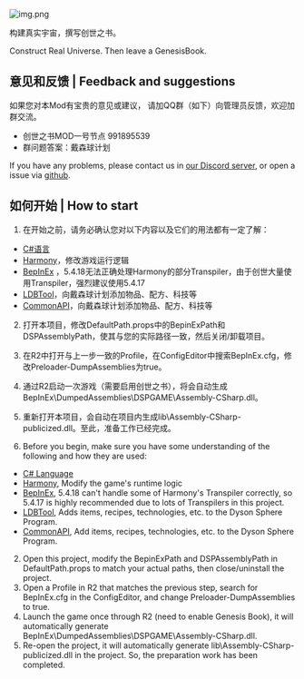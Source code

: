 ![img.png](https://assets.awbugl.top/dsp-genesisbook/icon.png)

构建真实宇宙，撰写创世之书。

Construct Real Universe. Then leave a GenesisBook.

## 意见和反馈 | Feedback and suggestions

如果您对本Mod有宝贵的意见或建议，
请加QQ群（如下）向管理员反馈，欢迎加群交流。

- 创世之书MOD一号节点 991895539
- 群问题答案：戴森球计划

If you have any problems, please contact us in [our Discord server](https://discord.gg/QwMEeaRZZR),
or open a issue via [github](https://github.com/Awbugl/ProjectGenesis).

## 如何开始 | How to start

1. 在开始之前，请务必确认您对以下内容以及它们的用法都有一定了解：

* [C#语言](https://www.runoob.com/csharp/csharp-tutorial.html)
* [Harmony](https://harmony.pardeike.net/articles/intro.html)，修改游戏运行逻辑
* [BepInEx](https://thunderstore.io/c/dyson-sphere-program/p/xiaoye97/BepInEx/)
  ，5.4.18无法正确处理Harmony的部分Transpiler，由于创世大量使用Transpiler，强烈建议使用5.4.17
* [LDBTool](https://thunderstore.io/c/dyson-sphere-program/p/xiaoye97/LDBTool/)，向戴森球计划添加物品、配方、科技等
* [CommonAPI](https://thunderstore.io/c/dyson-sphere-program/p/CommonAPI/CommonAPI/)，向戴森球计划添加物品、配方、科技等

2. 打开本项目，修改DefaultPath.props中的BepinExPath和DSPAssemblyPath，使其与您的实际路径一致，然后关闭/卸载项目。
3. 在R2中打开与上一步一致的Profile，在ConfigEditor中搜索BepInEx.cfg，修改Preloader-DumpAssemblies为true。
4. 通过R2启动一次游戏（需要启用创世之书），将会自动生成BepInEx\DumpedAssemblies\DSPGAME\Assembly-CSharp.dll。
5. 重新打开本项目，会自动在项目内生成lib\Assembly-CSharp-publicized.dll。至此，准备工作已经完成。


1. Before you begin, make sure you have some understanding of the following and how they are used:

* [C# Language](https://www.runoob.com/csharp/csharp-tutorial.html)
* [Harmony](https://harmony.pardeike.net/articles/intro.html), Modify the game's runtime logic
* [BepInEx](https://thunderstore.io/c/dyson-sphere-program/p/xiaoye97/BepInEx/), 5.4.18 can't handle some of Harmony's
  Transpiler correctly, so 5.4.17 is highly recommended due to lots of Transpilers in this project.
* [LDBTool](https://thunderstore.io/c/dyson-sphere-program/p/xiaoye97/LDBTool/), Adds items, recipes, technologies, etc.
  to the Dyson Sphere Program.
* [CommonAPI](https://thunderstore.io/c/dyson-sphere-program/p/CommonAPI/CommonAPI/), Add items, recipes, technologies,
  etc. to the Dyson Sphere Program.

2. Open this project, modify the BepinExPath and DSPAssemblyPath in DefaultPath.props to match your actual paths, then
   close/uninstall the project.
3. Open a Profile in R2 that matches the previous step, search for BepInEx.cfg in the ConfigEditor, and change
   Preloader-DumpAssemblies to true.
4. Launch the game once through R2 (need to enable Genesis Book), it will automatically generate
   BepInEx\DumpedAssemblies\DSPGAME\Assembly-CSharp.dll.
5. Re-open the project, it will automatically generate lib\Assembly-CSharp-publicized.dll in the project. So, the
   preparation work has been completed.
